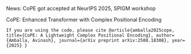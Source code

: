 News: CoPE got accepted at NeurIPS 2025, SPIGM workshop

CoPE: Enhanced Transformer with Complex Positional Encoding

`
If you are using the code, please cite
@article{amballa2025cope,
  title={CoPE: A Lightweight Complex Positional Encoding},
  author={Amballa, Avinash},
  journal={arXiv preprint arXiv:2508.18308},
  year={2025}
} 
`
